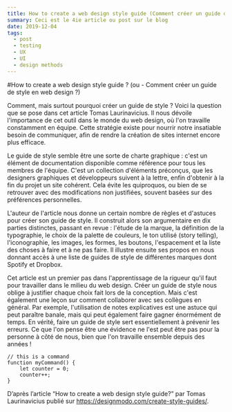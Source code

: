 ```yaml
---
title: How to create a web design style guide (Comment créer un guide de style en web design ?)
summary: Ceci est le 4ie article ou post sur le blog
date: 2019-12-04
tags:
  - post
  - testing
  - UX
  - UI
  - design methods
---
```

#How to create a web design style guide ? (ou - Comment créer un guide de style en web design ?)

Comment, mais surtout pourquoi créer un guide de style ?
Voici la question que se pose dans cet article Tomas Laurinavicius. Il nous dévoile l'importance de cet outil dans le monde du web design, où l'on travaille constamment en équipe. Cette stratégie existe pour nourrir notre insatiable besoin de communiquer, afin de rendre la création de sites internet encore plus efficace.

Le guide de style semble être une sorte de charte graphique : c'est un élément de documentation disponible comme référence pour tous les membres de l'équipe. C'est un collection d'éléments préconçus, que les designers graphiques et développeurs suivent à la lettre, enfin d'obtenir à la fin du projet un site cohérent.
Cela évite les quiproquos, ou bien de se retrouver avec des modifications non justifiées, souvent basées sur des préférences personnelles.

L'auteur de l'article nous donne un certain nombre de règles et d'astuces pour créer son guide de style. Il construit alors son argumentaire en dix parties distinctes, passant en revue : l'étude de la marque, la définition de la typographie, le choix de la palette de couleurs, le ton utilisé (story telling), l'iconographie, les images, les formes, les boutons, l'espacement et la liste des choses à faire et à ne pas faire.
Il illustre ensuite ses propos en nous donnant accès à une liste de guides de style de différentes marques dont Spotify et Dropbox.

Cet article est un premier pas dans l'apprentissage de la rigueur qu'il faut pour travailler dans le milieu du web design. Créer un guide de style nous oblige à justifier chaque choix fait lors de la conception. Mais c'est également une leçon sur comment collaborer avec ses collègues en général. Par exemple, l'utilisation de notes explicatives est une astuce qui peut paraître banale, mais qui peut également faire gagner énormément de temps. En vérité, faire un guide de style sert essentiellement à prévenir les erreurs. Ce que l'on pense être une évidence ne l'est peut être pas pour la personne à côté de nous, bien que l'on travaille ensemble depuis des années !


``` text/2-3
// this is a command
function myCommand() {
	let counter = 0;
	counter++;
}
```
D’après l’article “How to create a web design style guide?” par Tomas Laurinavicius publié sur https://designmodo.com/create-style-guides/.
